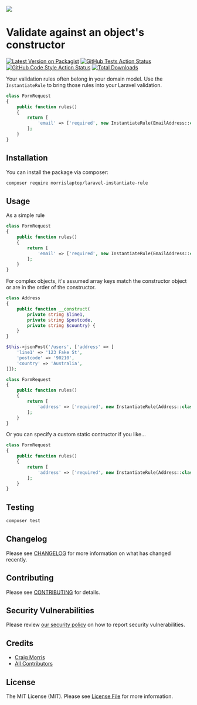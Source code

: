 
[<img src="https://github-ads.s3.eu-central-1.amazonaws.com/support-ukraine.svg?t=1" />](https://supportukrainenow.org)

# Validate against an object's constructor

[![Latest Version on Packagist](https://img.shields.io/packagist/v/morrislaptop/laravel-instantiate-rule.svg?style=flat-square)](https://packagist.org/packages/morrislaptop/laravel-instantiate-rule)
[![GitHub Tests Action Status](https://img.shields.io/github/workflow/status/morrislaptop/laravel-instantiate-rule/run-tests?label=tests)](https://github.com/morrislaptop/laravel-instantiate-rule/actions?query=workflow%3Arun-tests+branch%3Amain)
[![GitHub Code Style Action Status](https://img.shields.io/github/workflow/status/morrislaptop/laravel-instantiate-rule/Fix%20PHP%20code%20style%20issues?label=code%20style)](https://github.com/morrislaptop/laravel-instantiate-rule/actions?query=workflow%3A"Fix+PHP+code+style+issues"+branch%3Amain)
[![Total Downloads](https://img.shields.io/packagist/dt/morrislaptop/laravel-instantiate-rule.svg?style=flat-square)](https://packagist.org/packages/morrislaptop/laravel-instantiate-rule)

Your validation rules often belong in your domain model. Use the `InstantiateRule` to bring those rules
into your Laravel validation. 

```php
class FormRequest 
{
    public function rules()
    {
        return [
            'email' => ['required', new InstantiateRule(EmailAddress::class)]
        ];
    }
}
```

## Installation

You can install the package via composer:

```bash
composer require morrislaptop/laravel-instantiate-rule
```

## Usage

As a simple rule

```php
class FormRequest 
{
    public function rules()
    {
        return [
            'email' => ['required', new InstantiateRule(EmailAddress::class)]
        ];
    }
}
```

For complex objects, it's assumed array keys match the constructor object or are in the order of the constructor.

```php
class Address
{
    public function __construct(
        private string $line1, 
        private string $postcode, 
        private string $country) {
    }
}

$this->jsonPost('/users', ['address' => [
    'line1' => '123 Fake St',
    'postcode' => '90210',
    'country' => 'Australia',
]]);

class FormRequest 
{
    public function rules()
    {
        return [
            'address' => ['required', new InstantiateRule(Address::class)]
        ];
    }
}
```

Or you can specify a custom static contructor if you like...

```php
class FormRequest 
{
    public function rules()
    {
        return [
            'address' => ['required', new InstantiateRule(Address::class, 'createForValidation')]
        ];
    }
}
```

## Testing

```bash
composer test
```

## Changelog

Please see [CHANGELOG](CHANGELOG.md) for more information on what has changed recently.

## Contributing

Please see [CONTRIBUTING](https://github.com/morrislaptop/.github/blob/main/CONTRIBUTING.md) for details.

## Security Vulnerabilities

Please review [our security policy](../../security/policy) on how to report security vulnerabilities.

## Credits

- [Craig Morris](https://github.com/morrislaptop)
- [All Contributors](../../contributors)

## License

The MIT License (MIT). Please see [License File](LICENSE.md) for more information.
